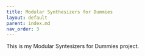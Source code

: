 ```yaml
---
title: Modular Synthesizers for Dummies
layout: default
parent: index.md
nav_order: 3
---
```


This is my Modular Syntesizers for Dummies project.